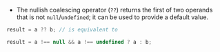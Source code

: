 - The nullish coalescing operator (`??`) returns the first of two operands that is not `null`/`undefined`; it can be used to provide a default value.

```js
result = a ?? b; // is equivalent to

result = a !== null && a !== undefined ? a : b;
```